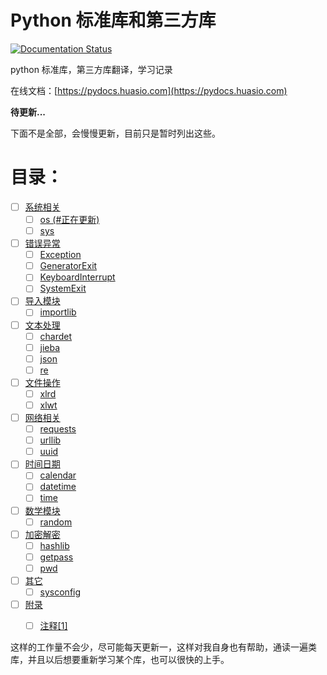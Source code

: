 # Python 标准库和第三方库

[![Documentation Status](https://readthedocs.org/projects/pythonpython-packages-docs/badge/?version=latest)](https://pydocs.huasio.com/?badge=latest)

python 标准库，第三方库翻译，学习记录

在线文档：[https://pydocs.huasio.com](https://pydocs.huasio.com)

**待更新...**

下面不是全部，会慢慢更新，目前只是暂时列出这些。

# 目录：

- [ ] [系统相关](https://pydocs.huasio.com/zh_CN/latest/%E7%B3%BB%E7%BB%9F%E7%9B%B8%E5%85%B3/)
   - [ ] [os (#正在更新)](https://pydocs.huasio.com/zh_CN/latest/%E7%B3%BB%E7%BB%9F%E7%9B%B8%E5%85%B3/os/#os)
   - [ ] [sys](https://pydocs.huasio.com/zh_CN/latest/%E7%B3%BB%E7%BB%9F%E7%9B%B8%E5%85%B3/sys/#sys)
- [ ] [错误异常](https://pydocs.huasio.com/zh_CN/latest/%E9%94%99%E8%AF%AF%E5%BC%82%E5%B8%B8/)
    - [ ] [Exception](https://pydocs.huasio.com/zh_CN/latest/%E9%94%99%E8%AF%AF%E5%BC%82%E5%B8%B8/Exception/#exception)
    - [ ] [GeneratorExit]()
    - [ ] [KeyboardInterrupt]()
    - [ ] [SystemExit]()
- [ ] [导入模块](https://pydocs.huasio.com/zh_CN/latest/%E5%AF%BC%E5%85%A5%E6%A8%A1%E5%9D%97/)
    - [ ] [importlib](https://pydocs.huasio.com/zh_CN/latest/%E5%AF%BC%E5%85%A5%E6%A8%A1%E5%9D%97/importlib/)
- [ ] [文本处理](https://pydocs.huasio.com/zh_CN/latest/%E6%96%87%E6%9C%AC%E5%A4%84%E7%90%86/)
    - [ ] [chardet](https://pydocs.huasio.com/zh_CN/latest/%E6%96%87%E6%9C%AC%E5%A4%84%E7%90%86/chardet/)
    - [ ] [jieba](https://pydocs.huasio.com/zh_CN/latest/%E6%96%87%E6%9C%AC%E5%A4%84%E7%90%86/jieba/)
    - [ ] [json](https://pydocs.huasio.com/zh_CN/latest/%E6%96%87%E6%9C%AC%E5%A4%84%E7%90%86/json/)
    - [ ] [re](https://pydocs.huasio.com/zh_CN/latest/%E6%96%87%E6%9C%AC%E5%A4%84%E7%90%86/re/)
- [ ] [文件操作](https://pydocs.huasio.com/zh_CN/latest/%E6%96%87%E4%BB%B6%E6%93%8D%E4%BD%9C/)
    - [ ] [xlrd](https://pydocs.huasio.com/zh_CN/latest/%E6%96%87%E4%BB%B6%E6%93%8D%E4%BD%9C/xlrd/)
    - [ ] [xlwt](https://pydocs.huasio.com/zh_CN/latest/%E6%96%87%E4%BB%B6%E6%93%8D%E4%BD%9C/xlwt/)
- [ ] [网络相关](https://pydocs.huasio.com/zh_CN/latest/%E7%BD%91%E7%BB%9C%E7%9B%B8%E5%85%B3/)
    - [ ] [requests](https://pydocs.huasio.com/zh_CN/latest/%E7%BD%91%E7%BB%9C%E7%9B%B8%E5%85%B3/requests/)
    - [ ] [urllib](https://pydocs.huasio.com/zh_CN/latest/%E7%BD%91%E7%BB%9C%E7%9B%B8%E5%85%B3/urllib/)
    - [ ] [uuid]()
- [ ] [时间日期](https://pydocs.huasio.com/zh_CN/latest/%E6%97%B6%E9%97%B4%E6%97%A5%E6%9C%9F/)
    - [ ] [calendar]()
    - [ ] [datetime]()
    - [ ] [time](https://pydocs.huasio.com/zh_CN/latest/时间日期/time/)
- [ ] [数学模块]()
    - [ ] [random]()
- [ ] [加密解密](https://pydocs.huasio.com/zh_CN/latest/%E5%8A%A0%E5%AF%86%E8%A7%A3%E5%AF%86/)
    - [ ] [hashlib](https://pydocs.huasio.com/zh_CN/latest/%E5%8A%A0%E5%AF%86%E8%A7%A3%E5%AF%86/hashlib/)
    - [ ] [getpass](https://pydocs.huasio.com/zh_CN/latest/%E5%8A%A0%E5%AF%86%E8%A7%A3%E5%AF%86/getpass/)
    - [ ] [pwd](https://pydocs.huasio.com/zh_CN/latest/%E5%8A%A0%E5%AF%86%E8%A7%A3%E5%AF%86/pwd/)
- [ ] [其它](https://pydocs.huasio.com/zh_CN/latest/%E5%85%B6%E5%AE%83/)    
    - [ ] [sysconfig](https://pydocs.huasio.com/zh_CN/latest/%E5%85%B6%E5%AE%83/sysconfig/)
- [ ] [附录](https://pydocs.huasio.com/zh_CN/latest/%E9%99%84%E5%BD%95/)
    - [ ] [注释[1]](https://pydocs.huasio.com/zh_CN/latest/%E9%99%84%E5%BD%95/%E6%B3%A8%E9%87%8A[1]/)


这样的工作量不会少，尽可能每天更新一，这样对我自身也有帮助，通读一遍类库，并且以后想要重新学习某个库，也可以很快的上手。
